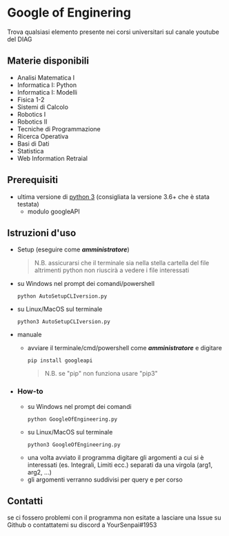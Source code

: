 # Google of Enginering
Trova qualsiasi elemento presente nei corsi universitari sul canale youtube del DIAG

## Materie disponibili
* Analisi Matematica I
* Informatica I: Python
* Informatica I: Modelli
* Fisica 1-2
* Sistemi di Calcolo
* Robotics I
* Robotics II
* Tecniche di Programmazione
* Ricerca Operativa
* Basi di Dati
* Statistica
* Web Information Retraial

## Prerequisiti
* ultima versione di [python 3](https://www.python.org/) (consigliata la versione 3.6+ che è stata testata)
  * modulo googleAPI

## Istruzioni d'uso
* Setup (eseguire come ***amministratore***)
  > N.B.
  > assicurarsi che il terminale sia nella stella cartella del file altrimenti python non riuscirà a vedere i file interessati
* su Windows nel prompt dei comandi/powershell
  ```console
  python AutoSetupCLIversion.py
  ```
* su Linux/MacOS sul terminale
  ```console
  python3 AutoSetupCLIversion.py
  ```
* manuale
  * avviare il terminale/cmd/powershell come ***amministratore*** e digitare
    ```console
    pip install googleapi
    ```
    > N.B.
    > se "pip" non funziona usare "pip3"

* ### How-to
  * su Windows nel prompt dei comandi
    ```console
    python GoogleOfEngineering.py
    ```
  * su Linux/MacOS sul terminale
    ```console
    python3 GoogleOfEngineering.py
    ```
  * una volta avviato il programma digitare gli argomenti a cui si è interessati (es. Integrali, Limiti ecc.) separati da una virgola (arg1, arg2, ...)
  * gli argomenti verranno suddivisi per query e per corso

## Contatti
se ci fossero problemi con il programma non esitate a lasciare una Issue su Github o contattatemi su discord a YourSenpai#1953
